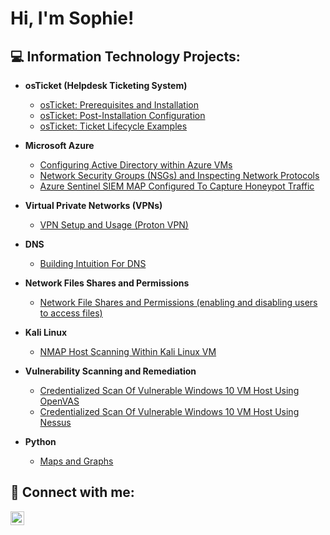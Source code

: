 <h1>Hi, I'm Sophie!
</a> </h1> 

<h2>💻 Information Technology Projects:</h2>

- <b>osTicket (Helpdesk Ticketing System)</b>
  - [osTicket: Prerequisites and Installation](https://github.com/coder83431/osticket-prereqs)
  - [osTicket: Post-Installation Configuration](https://github.com/coder83431/osTicket-Post-Installation-Setup/blob/main/README.md)
  - [osTicket: Ticket Lifecycle Examples](https://github.com/coder83431/os-ticket-master/blob/main/README.md)
- <b>Microsoft Azure</b>
  - [Configuring Active Directory within Azure VMs](https://github.com/coder83431/Configuring-Active-Directory-Within-Microsoft-VMs/blob/main/README.md)</i>
  - [Network Security Groups (NSGs) and Inspecting Network Protocols](https://github.com/coder83431/Network-Security-Groups-NSGs-and-Inspecting-Network-Protocols)
  - [Azure Sentinel SIEM MAP Configured To Capture Honeypot Traffic](https://github.com/coder83431/Configuring-Active-Directory-Within-Microsoft-VMs/blob/main/README.md)</i>

- <b>Virtual Private Networks (VPNs)</b>
  - [VPN Setup and Usage (Proton VPN)](https://github.com/coder83431/VPN-Setup-and-Usage-Proton-VPN-)

- <b>DNS</b>
  - [Building Intuition For DNS](https://github.com/coder83431/-Building-Intuition-for-DNS/blob/main/README.md)

- <b>Network Files Shares and Permissions</b>
  - [Network File Shares and Permissions (enabling and disabling users to access files)](https://github.com/coder83431/Network-File-Shares-and-Permissions/blob/main/README.md)

- <b>Kali Linux</b>
  - [NMAP Host Scanning Within Kali Linux VM](https://github.com/coder83431/NMAP-Scanning)

- <b>Vulnerability Scanning and Remediation</b>
   - [Credentialized Scan Of Vulnerable Windows 10 VM Host Using OpenVAS](https://github.com/coder83431/OpenVAS-Tutorial/blob/main/README.md)
   - [Credentialized Scan Of Vulnerable Windows 10 VM Host Using Nessus](https://github.com/coder83431/OpenVAS-Tutorial/blob/main/README.md)


- <b>Python</b>
  - [Maps and Graphs](https://github.com/coder83431/Python-Maps-and-Graphs)


<h2> 🤳 Connect with me:</h2>

[<img align="left" alt="JoshMadakor | LinkedIn" width="22px" src="https://cdn.jsdelivr.net/npm/simple-icons@v3/icons/linkedin.svg" />][linkedin]

[linkedin]: https://www.linkedin.com/in/sophie-giedraitis-285661219/

